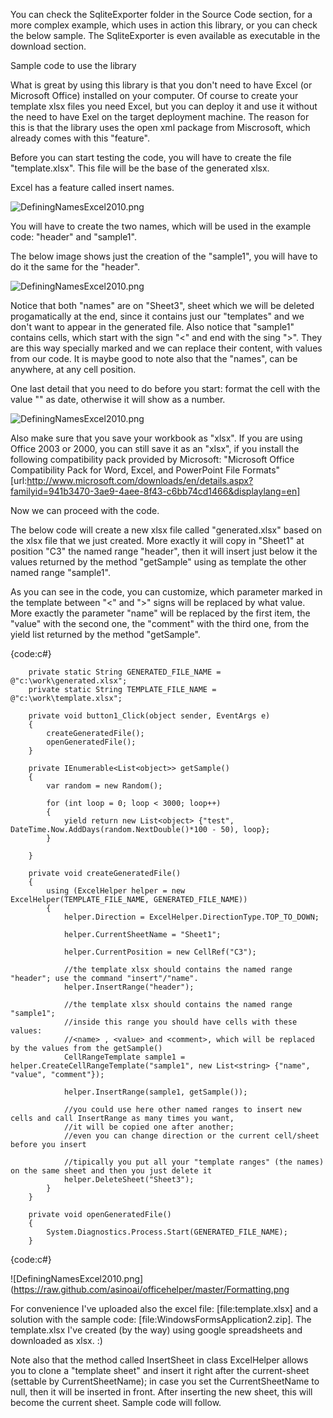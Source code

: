 You can check the SqliteExporter folder in the Source Code section, for a more complex example, which uses in action this library, or you can check the below sample.
The SqliteExporter is even available as executable in the download section.

Sample code to use the library

What is great by using this library is that you don't need to have Excel (or Microsoft Office) installed on your computer.
Of course to create your template xlsx files you need Excel, but you can deploy it and use it without the need to have Exel on the target deployment machine.
The reason for this is that the library uses the open xml package from Miscrosoft, which already comes with this "feature".

Before you can start testing the code, you will have to create the file "template.xlsx". 
This file will be the base of the generated xlsx.

Excel has a feature called insert names.

![DefiningNamesExcel2010.png](https://raw.github.com/asinoai/officehelper/master/DefiningNamesExcel2010.png)

You will have to create the two names, which will be used in the example code: "header" and "sample1".

The below image shows just the creation of the "sample1", you will have to do it the same for the "header".

![DefiningNamesExcel2010.png](https://raw.github.com/asinoai/officehelper/master/DefiningNamesCExcel2010.png)

Notice that both "names" are on "Sheet3", sheet which we will be deleted progamatically at the end, since it contains just our "templates" and we don't want to appear in the generated file.
Also notice that "sample1" contains cells, which start with the sign "<" and end with the sing ">". They are this way specially marked and we can replace their content, with values from our code.
It is maybe good to note also that the "names", can be anywhere, at any cell position. 

One last detail that you need to do before you start: format the cell with the value "<value>" as date, otherwise it will show as a number.

![DefiningNamesExcel2010.png](https://raw.github.com/asinoai/officehelper/master/Formatting.png)

Also make sure that you save your workbook as "xlsx".
If you are using Office 2003 or 2000, you can still save it as an "xlsx", if you install the following compatibility pack provided by Microsoft:
"Microsoft Office Compatibility Pack for Word, Excel, and PowerPoint File Formats"
[url:http://www.microsoft.com/downloads/en/details.aspx?familyid=941b3470-3ae9-4aee-8f43-c6bb74cd1466&displaylang=en]
 
Now we can proceed with the code.

The below code will create a new xlsx file called "generated.xlsx" based on the xlsx file that we just created. 
More exactly it will copy in "Sheet1" at position "C3" the named range "header", then it will insert just below it the values returned by the method "getSample" using as template the other named range "sample1".

As you can see in the code, you can customize, which parameter marked in the template between "<" and ">" signs will be replaced by what value. 
More exactly the parameter "name" will be replaced by the first item, the "value" with the second one, the "comment" with the third one, from the yield list returned by the method "getSample".  

{code:c#}


        private static String GENERATED_FILE_NAME = @"c:\work\generated.xlsx";
        private static String TEMPLATE_FILE_NAME = @"c:\work\template.xlsx";

        private void button1_Click(object sender, EventArgs e)
        {
            createGeneratedFile();
            openGeneratedFile();
        }

        private IEnumerable<List<object>> getSample()
        {
            var random = new Random();
            
            for (int loop = 0; loop < 3000; loop++)
            {
                yield return new List<object> {"test", DateTime.Now.AddDays(random.NextDouble()*100 - 50), loop};
            }
            
        }

        private void createGeneratedFile()
        {
            using (ExcelHelper helper = new ExcelHelper(TEMPLATE_FILE_NAME, GENERATED_FILE_NAME))
            {
                helper.Direction = ExcelHelper.DirectionType.TOP_TO_DOWN;

                helper.CurrentSheetName = "Sheet1";

                helper.CurrentPosition = new CellRef("C3");

                //the template xlsx should contains the named range "header"; use the command "insert"/"name".
                helper.InsertRange("header");

                //the template xlsx should contains the named range "sample1";
                //inside this range you should have cells with these values:
                //<name> , <value> and <comment>, which will be replaced by the values from the getSample()
                CellRangeTemplate sample1 = helper.CreateCellRangeTemplate("sample1", new List<string> {"name", "value", "comment"}); 
                
                helper.InsertRange(sample1, getSample());
                
                //you could use here other named ranges to insert new cells and call InsertRange as many times you want, 
                //it will be copied one after another;
                //even you can change direction or the current cell/sheet before you insert
                
                //tipically you put all your "template ranges" (the names) on the same sheet and then you just delete it
                helper.DeleteSheet("Sheet3");
            }        
        }

        private void openGeneratedFile()
        {
            System.Diagnostics.Process.Start(GENERATED_FILE_NAME);
        }

{code:c#}


![DefiningNamesExcel2010.png](https://raw.github.com/asinoai/officehelper/master/Formatting.png




For convenience I've uploaded also the excel file: [file:template.xlsx] and a solution with the sample code: [file:WindowsFormsApplication2.zip].
The template.xlsx I've created (by the way) using google spreadsheets and downloaded as xlsx. :)

Note also that  the method called InsertSheet in class ExcelHelper allows you to clone a "template sheet" and insert it right after the current-sheet (settable by CurrentSheetName); in case you set the CurrentSheetName to null, then it will be inserted in front. After inserting the new sheet, this will become the current sheet. Sample code will follow.

